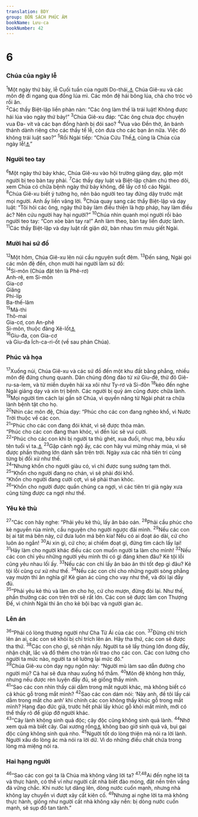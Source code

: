 ```yaml
---
translation: BDY
group: BỐN SÁCH PHÚC ÂM
bookName: Lưu-ca 
bookNumber: 42
---
```


<div class="title"><h1>6</h1><h3>Chúa của ngày lễ</h3></div>
<span class="verse lu_6_1"><sup>1</sup>Một ngày thứ bảy, lễ Cuối tuần của người Do-thái,<a href="#" data-toggle="tooltip" data-placement="bottom" title="Nt Sábbaton">⚓</a> Chúa Giê-xu và các môn đệ đi ngang qua đồng lúa mì. Các môn đệ hái bông lúa, chà cho tróc vỏ rồi ăn.<br/></span>
<span class="verse lu_6_2"><sup>2</sup>Các thầy Biệt-lập liền phàn nàn: “Các ông làm thế là trái luật! Không được hái lúa vào ngày thứ bảy!” </span>
<span class="verse lu_6_3"><sup>3</sup>Chúa Giê-xu đáp: “Các ông chưa đọc chuyện vua Đa- vít và các bạn đồng hành bị đói sao? </span>
<span class="verse lu_6_4"><sup>4</sup>Vua vào Đền thờ, ăn bánh thánh dành riêng cho các thầy tế lễ, còn đưa cho các bạn ăn nữa. Việc đó không trái luật sao?” </span>
<span class="verse lu_6_5"><sup>5</sup>Rồi Ngài tiếp: “Chúa Cứu Thế<a href="#" data-toggle="tooltip" data-placement="bottom" title="Nt Con Loài Người">⚓</a> cũng là Chúa của ngày lễ!<a href="#" data-toggle="tooltip" data-placement="bottom" title="Nt Sábbaton">⚓</a>”</span>
<div class="title"><h3>Người teo tay</h3></div>
<span class="verse lu_6_6"><sup>6</sup>Một ngày thứ bảy khác, Chúa Giê-xu vào hội trường giảng dạy, gặp một người bị teo bàn tay phải. </span>
<span class="verse lu_6_7"><sup>7</sup>Các thầy dạy luật và Biệt-lập chăm chú theo dõi, xem Chúa có chữa bệnh ngày thứ bảy không, để lấy cớ tố cáo Ngài.<br/></span>
<span class="verse lu_6_8"><sup>8</sup>Chúa Giê-xu biết ỷ tưởng họ, nên bảo người teo tay đứng dậy trước mặt mọi người. Anh ấy liền vâng lời. </span>
<span class="verse lu_6_9"><sup>9</sup>Chúa quay sang các thầy Biệt-lập và dạy luật: “Tôi hỏi các ông, ngày thứ bảy làm điều thiện là hợp pháp, hay làm điều ác? Nên cứu người hay hại người?” </span>
<span class="verse lu_6_10"><sup>10</sup>Chúa nhìn quanh mọi người rồi bảo người teo tay: “Con xòe bàn tay ra!” Anh làm theo, bàn tay liền được lành. </span>
<span class="verse lu_6_11"><sup>11</sup>Các thầy Biệt-lập và dạy luật rất giận dữ, bàn nhau tìm mưu giết Ngài.</span>
<div class="title"><h3>Mười hai sứ đồ</h3></div>
<span class="verse lu_6_12"><sup>12</sup>Một hôm, Chúa Giê-xu lên núi cầu nguyên suốt đêm.</span>
<span class="verse lu_6_13"><sup>13</sup>Đến sáng, Ngài gọi các môn đệ đến, chọn mười hai người làm sứ đồ:<br/></span>
<span class="verse lu_6_14"><sup>14</sup>Si-môn (Chúa đặt tên là Phê-rơ)<br/>Anh-rê, em Si-môn<br/>Gia-cơ<br/>Giăng<br/>Phi-líp<br/>Ba-thế-lâm<br/></span>
<span class="verse lu_6_15"><sup>15</sup>Mã-thi<br/>Thô-mai<br/>Gia-cơ, con An-phê<br/>Si-môn, thuộc đảng Xê-lốt<a href="#" data-toggle="tooltip" data-placement="bottom" title="Xin xem chú thích Mã-thi 10:4">⚓</a><br/></span>
<span class="verse lu_6_16"><sup>16</sup>Giu-đa, con Gia-cơ<br/>và Giu-đa Ích-ca-ri-ốt (về sau phản Chúa).</span>
<div class="title"><h3>Phúc và họa</h3></div>
<span class="verse lu_6_17"><sup>17</sup>Xuống núi, Chúa Giê-xu và các sứ đồ đến một khu đất bằng phẳng, nhiều môn đệ đứng chung quanh. Dân chúng đông đảo từ xứ Giu-đê, thử đô Giê-ru-sa-lem, và từ miền duyên hải xa xôi như Ty-rơ và Si-đôn </span>
<span class="verse lu_6_18"><sup>18</sup>kéo đến nghe Ngài giảng dạy và xin trị bệnh. Các người bị quỷ ám cũng được chữa lành. </span>
<span class="verse lu_6_19"><sup>19</sup>Mọi người tìm cách lại gần sờ Chúa, vì quyền năng từ Ngài phát ra chữa lành bệnh tật cho họ.<br/></span>
<span class="verse lu_6_20"><sup>20</sup>Nhìn các môn đệ, Chúa dạy: “Phúc cho các con đang nghèo khổ, vì Nước Trời thuộc về các con.<br/></span>
<span class="verse lu_6_21"><sup>21</sup>“Phúc cho các con đang đói khát, vì sẽ được thỏa mãn.<br/>“Phúc cho các con đang than khóc, vì đến lúc sẽ vui cười.<br/></span>
<span class="verse lu_6_22"><sup>22</sup>“Phúc cho các con khi bị người ta thù ghét, xua đuổi, nhục mạ, bêu xấu tên tuổi vì ta.<a href="#" data-toggle="tooltip" data-placement="bottom" title="Nt Con Loài Người">⚓</a> </span>
<span class="verse lu_6_23"><sup>23</sup>Gặp cảnh ngộ ấy, các con hãy vui mừng nhảy múa, vì sẽ được phần thưởng lớn dành sẵn trên trời. Ngày xưa các nhà tiên tri cũng từng bị đối xử như thế.<br/></span>
<span class="verse lu_6_24"><sup>24</sup>“Nhưng khốn cho người giàu có, vì chỉ được sung sướng tạm thời.<br/></span>
<span class="verse lu_6_25"><sup>25</sup>“Khốn cho người đang no chán, vì sẽ phải đói khổ.<br/>“Khốn cho người đang cười cợt, vì sẽ phải than khóc.<br/></span>
<span class="verse lu_6_26"><sup>26</sup>“Khốn cho người được quần chúng ca ngợi, vì các tiên tri giả ngày xưa cũng từng được ca ngợi như thế.</span>
<div class="title"><h3>Yêu kẻ thù</h3></div>
<span class="verse lu_6_27"><sup>27</sup>“Các con hãy nghe: “Phải yêu kẻ thù, lấy ân báo oán. </span>
<span class="verse lu_6_28"><sup>28</sup>Phải cầu phúc cho kẻ nguyền rủa mình, cầu nguyện cho người ngược đãi mình. </span>
<span class="verse lu_6_29"><sup>29</sup>Nếu các con bị ai tát má bên này, cứ đưa luôn má bên kia! Nếu có ai đoạt áo dài, cứ cho luôn áo ngắn! </span>
<span class="verse lu_6_30"><sup>30</sup>Ai xin gì, cứ cho; ai chiếm đoạt gì, đừng tìm cách lấy lại! </span>
<span class="verse lu_6_31"><sup>31</sup>Hãy làm cho người khác điều các con muốn người ta làm cho mình! </span>
<span class="verse lu_6_32"><sup>32</sup>Nếu các con chỉ yêu những người yêu mình thì có gì đáng khen đâu? Kẻ tội lỗi cũng yêu nhau lối ấy. </span>
<span class="verse lu_6_33"><sup>33</sup>Nếu các con chỉ lấy ân báo ân thì tốt đẹp gì đâu? Kẻ tội lỗi cũng cư xử như thế. </span>
<span class="verse lu_6_34"><sup>34</sup>Nếu các con chỉ cho những người sòng phẳng vay mượn thì ân nghĩa gì! Kẻ gian ác cũng cho vay như thế, và đòi lại đầy đủ.<br/></span>
<span class="verse lu_6_35"><sup>35</sup>“Phải yêu kẻ thù và làm ơn cho họ, cứ cho mượn, đừng đòi lại. Như thế, phần thưởng các con trên trời sẽ rất lớn. Các con sẽ được làm con Thượng Đế, vì chính Ngài thi ân cho kẻ bội bạc và người gian ác.</span>
<div class="title"><h3>Lên án</h3></div>
<span class="verse lu_6_36"><sup>36</sup>“Phải có lòng thương người như Cha Từ Ái của các con. </span>
<span class="verse lu_6_37"><sup>37</sup>Đừng chỉ trích lên án ai, các con sẽ khỏi bị chỉ trích lên án. Hãy tha thứ, các con sẽ được tha thứ. </span>
<span class="verse lu_6_38"><sup>38</sup>Các con cho gì, sẽ nhận nấy. Người ta sẽ lấy thùng lớn đong đầy, nhận chặt, lắc và đổ thêm cho tràn rồi trao cho các con. Các con lường cho người ta mức nào, người ta sẽ lường lại mức đó.”<br/></span>
<span class="verse lu_6_39"><sup>39</sup>Chúa Giê-xu còn dạy ngụ ngôn này: “Người mù làm sao dẫn đường cho người mù? Cả hai sẽ đưa nhau xuống hố thẳm. </span>
<span class="verse lu_6_40"><sup>40</sup>Môn đệ không hơn thầy, nhưng nếu được rèn luyện đầy đủ, sẽ giống thầy mình.<br/></span>
<span class="verse lu_6_41"><sup>41</sup>“Sao các con nhìn thấy cái dằm trong mắt người khác, mà không biết có cả khúc gỗ trong mắt mình? </span>
<span class="verse lu_6_42"><sup>42</sup>Sao các con dám nói: ‘Này anh, đề tôi lấy cái dằm trong mắt cho anh’ khi chính các con không thấy khúc gỗ trong mắt mình? Hạng đạo đức giả, trước hết phải lấy khúc gỗ khỏi mắt mình, mới có thể thấy rõ để giúp đỡ người khác.<br/></span>
<span class="verse lu_6_43"><sup>43</sup>“Cây lành không sinh quả độc; cây độc cũng không sinh quả lành. </span>
<span class="verse lu_6_44"><sup>44</sup>Nhờ xem quả mà biết cây. Gai xương rồng<a href="#" data-toggle="tooltip" data-placement="bottom" title="Nt bụi gai">⚓</a> không bao giờ sinh quả vả, bụi gai độc cũng không sinh quả nho. </span>
<span class="verse lu_6_45"><sup>45</sup>Người tốt do lòng thiện mà nói ra lời lành. Người xấu do lòng ác mà nói ra lời dữ. Vì do những điều chất chứa trong lòng mà miệng nói ra.</span>
<div class="title"><h3>Hai hạng người</h3></div>
<span class="verse lu_6_46"><sup>46</sup>“Sao các con gọi ta là Chúa mà không vâng lời ta? </span>
<span class="verse lu_6_47 lu_6_48"><sup>47,48</sup>Ai đến nghe lời ta và thực hành, có thể ví như người cất nhà biết đào móng, đặt nền trên vầng đá vững chắc. Khi nước lụt dâng lên, dòng nước cuốn mạnh, nhưng nhà không lay chuyển vì đượt xây cất kiên cố. </span>
<span class="verse lu_6_49"><sup>49</sup>Nhưng ai nghe lời ta mà không thực hành, giống như người cất nhà không xây nền: bị dòng nước cuốn mạnh, sẽ sụp đổ tan tành.”</span>
